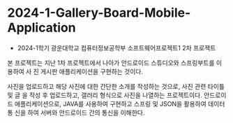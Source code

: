 ﻿# 2024-1-Gallery-Board-Mobile-Application

- 2024-1학기 광운대학교 컴퓨터정보공학부 소프트웨어프로젝트1 2차 프로젝트
  
 본 프로젝트는 지난 1차 프로젝트에서 나아가 안드로이드 스튜디오와 스프링부트를 이용하여 사
진 게시판 애플리케이션을 구현하는 것이다.

 사진을 업로드하고 해당 사진에 대한 간단한 소개를 작성하는 것으로, 사진 관련 타이틀 및 글
을 작성 후 업로드하고, 갤러리 형식으로 사진을 나열하는 프로젝트이다.
안드로이드 애플리케이션으로, JAVA를 사용하여 구현하고 스프링 및 JSON을 활용하여 데이터 통
신을 하여 서버와 안드로이드 간의 통신을 이해한다. 
